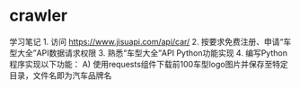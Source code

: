 # crawler
学习笔记
	1. 访问 https://www.jisuapi.com/api/car/
	2. 按要求免费注册、申请“车型大全”API数据请求权限
	3. 熟悉“车型大全”API Python功能实现
	4. 编写Python程序实现以下功能：
		A) 使用requests组件下载前100车型logo图片并保存至特定目录，文件名即为汽车品牌名

